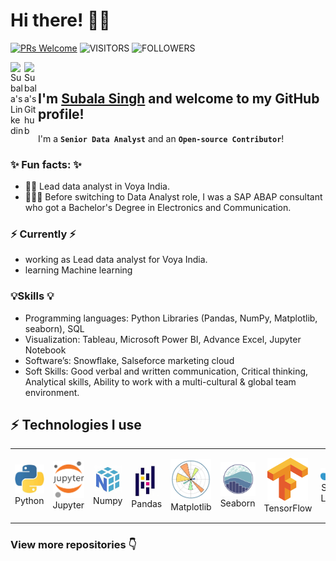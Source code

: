 # Hi there! 🙋‍♀️

[![PRs Welcome](https://img.shields.io/badge/PRs-welcome-971901.svg?style=flat&logo=github)](https://github.com/subalasingh)
<img alt="VISITORS" src="https://komarev.com/ghpvc/?username=subalasingh&style=flat&labelColor=red&logo=github&label=PROFILE+VIEWS&color=ff69b4"/>
<img alt="FOLLOWERS" src="https://img.shields.io/github/followers/subalasingh?color=blue&logo=githubb&label=FOLLOWERS"/>

<a href="https://www.linkedin.com/in/subala-singh-65383b104/">
  <img align="left" alt="Subala's Linkedin" width="22px" src="https://cdn.jsdelivr.net/npm/simple-icons@v3/icons/linkedin.svg" />
</a>
<a href="https://github.com/subalasingh">
  <img align="left" alt="Subala's Github" width="22px" src="https://cdn.jsdelivr.net/npm/simple-icons@v3/icons/github.svg" />
</a>
<br />

## I'm [**Subala Singh**](https://www.linkedin.com/in/subala-singh-65383b104/) and welcome to my GitHub profile!

I'm a **`Senior Data Analyst`** and an **`Open-source Contributor`**!

### ✨ Fun facts: ✨
- 👩‍💼 Lead data analyst in Voya India.
- 👩🏻‍💻 Before switching to Data Analyst role, I was a SAP ABAP consultant who got a Bachelor's Degree in Electronics and Communication.

### ⚡️ Currently ⚡️
- working as Lead data analyst for Voya India.
- learning Machine learning

### 💡Skills 💡
- Programming languages: Python Libraries (Pandas, NumPy, Matplotlib, seaborn), SQL
- Visualization: Tableau, Microsoft Power BI, Advance Excel, Jupyter Notebook
- Software’s: Snowflake, Salseforce marketing cloud 
- Soft Skills: Good verbal and written communication, Critical thinking, Analytical skills, Ability to work with a multi-cultural & global team environment. 

 ## ⚡ Technologies I use 

<div align="center">
<table align="center">
    <tr>
        <td align="center" width="140" height="112.43">
            <img src="./icons/python.jpeg" width="65px"/>
            <br /> Python
        </td>
        <td align="center" width="140" height="112.43">
            <img src="./icons/jupyter notebook.png" width="65px"/>
            <br /> Jupyter
        </td>
      <td align="center" width="140" height="112.43">
            <img src="./icons/Numpy.png" width="65px"/>
            <br /> Numpy
        </td>
      <td align="center" width="140" height="112.43">
            <img src="./icons/Pandas.png" width="65px"/>
            <br /> Pandas
        </td>
      <td align="center" width="140" height="112.43">
            <img src="./icons/Matplotlib.png" width="65px"/>
            <br /> Matplotlib
        </td>
      <td align="center" width="140" height="112.43">
            <img src="./icons/Seaborn.png" width="65px"/>
            <br /> Seaborn
        </td>
        <td align="center" width="140" height="112.43">
            <img src="./icons/tensorflow.png" width="65px"/>
            <br /> TensorFlow
        </td>
        <td align="center" width="140" height="112.43">
            <img src="./icons/scikitlearn.png" width="65px"/>
            <br /> Scikit Learn
        </td>
        <td align="center" width="140" height="112.43">
            <img src="./icons/MySQL.png" width="65px"/>
            <br /> MySQL
        </td>
    </tr>
</table>
</div>

### View more repositories 👇
